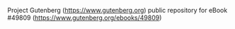 Project Gutenberg (https://www.gutenberg.org) public repository for eBook #49809 (https://www.gutenberg.org/ebooks/49809)
